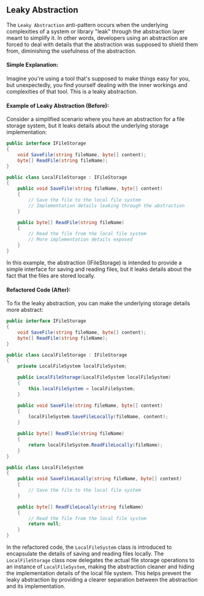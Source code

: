 ## Leaky Abstraction
The `Leaky Abstraction` anti-pattern occurs when the underlying complexities of a system or library "leak" through the abstraction layer meant to simplify it. In other words, developers using an abstraction are forced to deal with details that the abstraction was supposed to shield them from, diminishing the usefulness of the abstraction.
#### Simple Explanation:
Imagine you're using a tool that's supposed to make things easy for you, but unexpectedly, you find yourself dealing with the inner workings and complexities of that tool. This is a leaky abstraction.
#### Example of Leaky Abstraction (Before):
Consider a simplified scenario where you have an abstraction for a file storage system, but it leaks details about the underlying storage implementation:
```csharp
public interface IFileStorage
{
    void SaveFile(string fileName, byte[] content);
    byte[] ReadFile(string fileName);
}

public class LocalFileStorage : IFileStorage
{
    public void SaveFile(string fileName, byte[] content)
    {
        // Save the file to the local file system
        // Implementation details leaking through the abstraction
    }

    public byte[] ReadFile(string fileName)
    {
        // Read the file from the local file system
        // More implementation details exposed
    }
}
```
In this example, the abstraction (IFileStorage) is intended to provide a simple interface for saving and reading files, but it leaks details about the fact that the files are stored locally.

#### Refactored Code (After):
To fix the leaky abstraction, you can make the underlying storage details more abstract:
```csharp
public interface IFileStorage
{
    void SaveFile(string fileName, byte[] content);
    byte[] ReadFile(string fileName);
}

public class LocalFileStorage : IFileStorage
{
    private LocalFileSystem localFileSystem;

    public LocalFileStorage(LocalFileSystem localFileSystem)
    {
        this.localFileSystem = localFileSystem;
    }

    public void SaveFile(string fileName, byte[] content)
    {
        localFileSystem.SaveFileLocally(fileName, content);
    }

    public byte[] ReadFile(string fileName)
    {
        return localFileSystem.ReadFileLocally(fileName);
    }
}

public class LocalFileSystem
{
    public void SaveFileLocally(string fileName, byte[] content)
    {
        // Save the file to the local file system
    }

    public byte[] ReadFileLocally(string fileName)
    {
        // Read the file from the local file system
        return null;
    }
}
```
In the refactored code, the `LocalFileSystem` class is introduced to encapsulate the details of saving and reading files locally. The `LocalFileStorage` class now delegates the actual file storage operations to an instance of `LocalFileSystem`, making the abstraction cleaner and hiding the implementation details of the local file system. This helps prevent the leaky abstraction by providing a clearer separation between the abstraction and its implementation.
